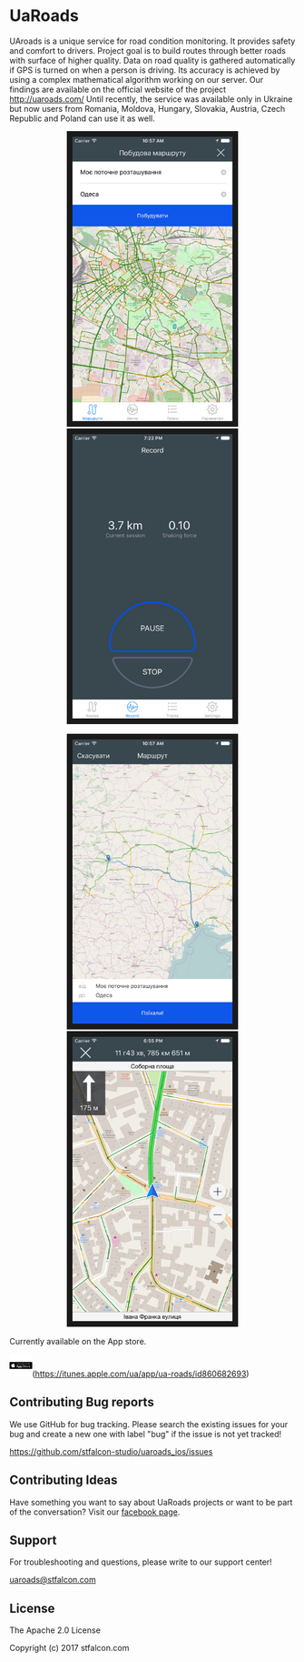 # UaRoads

UAroads is a unique service for road condition monitoring. It provides safety and comfort to drivers.
Project goal is to build routes through better roads with surface of higher quality.
Data on road quality is gathered automatically if GPS is turned on when a person is driving. Its accuracy is achieved by using a complex mathematical algorithm working on our server. Our findings are available on the official website of the project http://uaroads.com/
Until recently, the service was available only in Ukraine but now users from Romania, Moldova, Hungary, Slovakia, Austria, Czech Republic and Poland can use it as well.

<p align="center">
<img src="images/screen1.jpeg" height="500" border="10">
<img src="images/screen2.jpeg" height="500" border="10">
</p>
<p align="center">
<img src="images/screen3.jpeg" height="500" border="10">
<img src="images/screen4.jpeg" height="500" border="10">
</p>

Currently available on the App store.

<img src="images/download.png" height="40">(https://itunes.apple.com/ua/app/ua-roads/id860682693)

## Contributing Bug reports
We use GitHub for bug tracking. Please search the existing issues for your bug and create a new one with label "bug" if the issue is not yet tracked!

https://github.com/stfalcon-studio/uaroads_ios/issues

## Contributing Ideas
Have something you want to say about UaRoads projects or want to be part of the conversation? Visit our [facebook page](https://www.facebook.com/uaroads/?fref=ts).

## Support
For troubleshooting and questions, please write to our support center!

uaroads@stfalcon.com

<!-- ## Documentation
Looking for documentation? Check out the wiki!
<Link to the documentation> -->

## License

The Apache 2.0 License

Copyright (c) 2017 stfalcon.com
